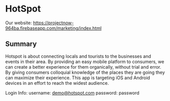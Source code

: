 # HotSpot
Our website: https://projectnow-964ba.firebaseapp.com/marketing/index.html

## Summary
Hotspot is about connecting locals and tourists to the businesses and events in their area. By providing an easy mobile platform to consumers, we can create a better experience for them organically, without trial and error. By giving consumers colloquial knowledge of the places they are going they can maximize their experience. This app is targeting iOS and Android devices in an effort to reach the widest audience.

Login Info:
username: demo@hotspot.com
password: password
